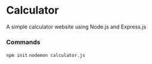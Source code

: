# Calculator
 A simple calculator website using Node.js and Express.js


### Commands
`npm init`
`nodemon calculator.js`
